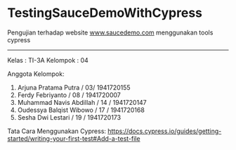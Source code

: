 # TestingSauceDemoWithCypress
Pengujian terhadap website www.saucedemo.com menggunakan tools cypress
<hr>

Kelas : TI-3A
Kelompok : 04

Anggota Kelompok:
1. Arjuna Pratama Putra / 03/ 1941720155
2. Ferdy Febriyanto / 08 / 1941720007
3. Muhammad Navis Abdillah / 14 / 1941720147
4. Oudessya Balqist Wibowo / 17 / 1941720168
5. Sesha Dwi Lestari / 19 / 1941720173

Tata Cara Menggunakan Cypress: https://docs.cypress.io/guides/getting-started/writing-your-first-test#Add-a-test-file 
